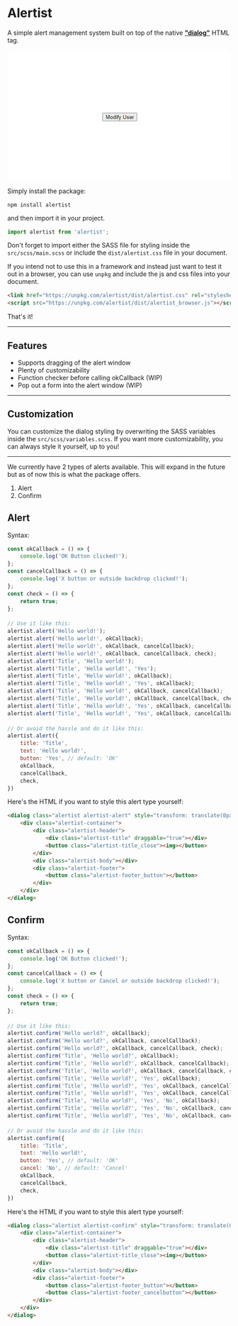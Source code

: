 # Alertist

A simple alert management system built on top of the native [**"dialog"**](https://developer.mozilla.org/en-US/docs/Web/HTML/Element/dialog) HTML tag.

![Demo of the Alertist Package](src/demo.gif "Demo of the Alertist Package")

Simply install the package:

```
npm install alertist
```

and then import it in your project.

```javascript
import alertist from 'alertist';
```

Don't forget to import either the SASS file for styling inside the
`src/scss/main.scss` or include the `dist/alertist.css` file in your
document.

If you intend not to use this in a framework and instead just want to test
it out in a browser, you can use `unpkg` and include the js and css files into
your document.

```html
<link href="https://unpkg.com/alertist/dist/alertist.css" rel="stylesheet">
<script src="https://unpkg.com/alertist/dist/alertist_browser.js"></script>
```

That's it!

---

## Features

- Supports dragging of the alert window
- Plenty of customizability
- Function checker before calling okCallback (WIP)
- Pop out a form into the alert window (WIP)

---

## Customization

You can customize the dialog styling by overwriting the SASS variables inside the
`src/scss/variables.scss`. If you want more customizability, you can always style it
yourself, up to you!

---

We currently have 2 types of alerts available. This will expand in the future but
as of now this is what the package offers.

1. Alert
2. Confirm

## Alert

Syntax:
```javascript
const okCallback = () => {
	console.log('OK Button clicked!');
};
const cancelCallback = () => {
	console.log('X button or outside backdrop clicked!');
};
const check = () => {
	return true;
};

// Use it like this:
alertist.alert('Hello world!');
alertist.alert('Hello world!', okCallback);
alertist.alert('Hello world!', okCallback, cancelCallback);
alertist.alert('Hello world!', okCallback, cancelCallback, check);
alertist.alert('Title', 'Hello world!');
alertist.alert('Title', 'Hello world!', 'Yes');
alertist.alert('Title', 'Hello world!', okCallback);
alertist.alert('Title', 'Hello world!', 'Yes', okCallback);
alertist.alert('Title', 'Hello world!', okCallback, cancelCallback);
alertist.alert('Title', 'Hello world!', okCallback, cancelCallback, check);
alertist.alert('Title', 'Hello world!', 'Yes', okCallback, cancelCallback);
alertist.alert('Title', 'Hello world!', 'Yes', okCallback, cancelCallback, check);

// Or avoid the hassle and do it like this:
alertist.alert({
	title: 'Title',
	text: 'Hello world!',
	button: 'Yes', // default: 'OK'
	okCallback,
	cancelCallback,
	check,
})
```

Here's the HTML if you want to style this alert type yourself:
```html
<dialog class="alertist alertist-alert" style="transform: translate(0px, 0px)">
	<div class="alertist-container">
		<div class="alertist-header">
			<div class="alertist-title" draggable="true"></div>
			<button class="alertist-title_close"><img></button>
		</div>
		<div class="alertist-body"></div>
		<div class="alertist-footer">
			<button class="alertist-footer_button"></button>
		</div>
	</div>
</dialog>
```

## Confirm

Syntax:
```javascript
const okCallback = () => {
	console.log('OK Button clicked!');
};
const cancelCallback = () => {
	console.log('X button or Cancel or outside backdrop clicked!');
};
const check = () => {
	return true;
};

// Use it like this:
alertist.confirm('Hello world?', okCallback);
alertist.confirm('Hello world?', okCallback, cancelCallback);
alertist.confirm('Hello world?', okCallback, cancelCallback, check);
alertist.confirm('Title', 'Hello world?', okCallback);
alertist.confirm('Title', 'Hello world?', okCallback, cancelCallback);
alertist.confirm('Title', 'Hello world?', okCallback, cancelCallback, check);
alertist.confirm('Title', 'Hello world?', 'Yes', okCallback);
alertist.confirm('Title', 'Hello world?', 'Yes', okCallback, cancelCallback);
alertist.confirm('Title', 'Hello world?', 'Yes', okCallback, cancelCallback, check);
alertist.confirm('Title', 'Hello world?', 'Yes', 'No', okCallback);
alertist.confirm('Title', 'Hello world?', 'Yes', 'No', okCallback, cancelCallback);
alertist.confirm('Title', 'Hello world?', 'Yes', 'No', okCallback, cancelCallback, check);

// Or avoid the hassle and do it like this:
alertist.confirm({
	title: 'Title',
	text: 'Hello world!',
	button: 'Yes', // default: 'OK'
	cancel: 'No', // default: 'Cancel'
	okCallback,
	cancelCallback,
	check,
})
```

Here's the HTML if you want to style this alert type yourself:
```html
<dialog class="alertist alertist-confirm" style="transform: translate(0px, 0px)">
	<div class="alertist-container">
		<div class="alertist-header">
			<div class="alertist-title" draggable="true"></div>
			<button class="alertist-title_close"><img></button>
		</div>
		<div class="alertist-body"></div>
		<div class="alertist-footer">
			<button class="alertist-footer_button"></button>
			<button class="alertist-footer_cancelbutton"></button>
		</div>
	</div>
</dialog>
```


